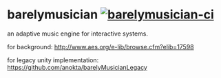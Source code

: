 barelymusician
[![barelymusician-ci](https://github.com/anokta/barelymusician/actions/workflows/barelymusician-ci.yml/badge.svg)](https://github.com/anokta/barelymusician/actions/workflows/barelymusician-ci.yml)
==============

an adaptive music engine for interactive systems.

for background: http://www.aes.org/e-lib/browse.cfm?elib=17598

for legacy unity implementation: https://github.com/anokta/barelyMusicianLegacy

